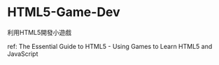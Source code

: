 HTML5-Game-Dev
==============

利用HTML5開發小遊戲       

ref: The Essential Guide to HTML5 - Using Games to Learn HTML5 and JavaScript

